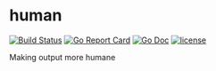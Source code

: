 # human
[![Build Status](https://travis-ci.org/bookerzzz/human.svg?branch=master)](https://travis-ci.org/bookerzzz/human)
[![Go Report Card](https://goreportcard.com/badge/github.com/bookerzzz/human)](https://goreportcard.com/report/github.com/bookerzzz/human) 
[![Go Doc](https://img.shields.io/badge/reference-go%20doc-blue.svg)](https://godoc.org/github.com/bookerzzz/human)
[![license](https://img.shields.io/badge/license-MIT-blue.svg)]()

Making output more humane
